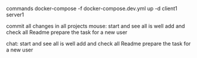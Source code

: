 commands
docker-compose -f docker-compose.dev.yml up -d client1 server1


commit all changes in all projects
mouse:
    start and see all is well
    add and check all Readme
    prepare the task for a new user

chat:
    start and see all is well
    add and check all Readme
    prepare the task for a new user